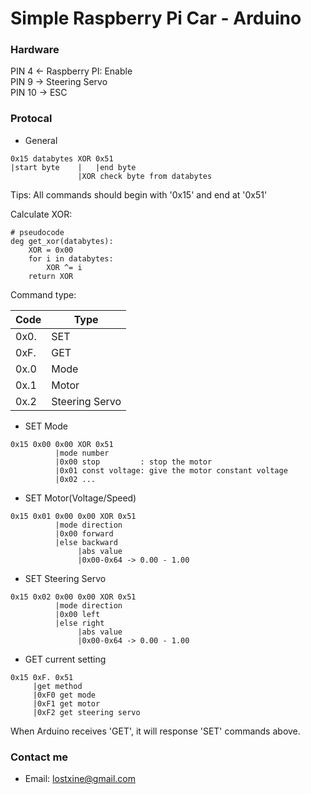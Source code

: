 # Simple Raspberry Pi Car - Arduino

### Hardware
PIN 4  <- Raspberry PI: Enable</br>
PIN 9  -> Steering Servo</br>
PIN 10 -> ESC

### Protocal
* General
```
0x15 databytes XOR 0x51
|start byte    |   |end byte
               |XOR check byte from databytes
```
Tips: All commands should begin with '0x15' and end at '0x51'

Calculate XOR:
```
# pseudocode
deg get_xor(databytes):
    XOR = 0x00
    for i in databytes:
        XOR ^= i
    return XOR
```

Command type:

|Code|Type|
|----|----|
|0x0.|SET|
|0xF.|GET|
|0x.0|Mode|
|0x.1|Motor|
|0x.2|Steering Servo|

* SET Mode
```
0x15 0x00 0x00 XOR 0x51
          |mode number
          |0x00 stop         : stop the motor
          |0x01 const voltage: give the motor constant voltage
          |0x02 ...
```

* SET Motor(Voltage/Speed)
```
0x15 0x01 0x00 0x00 XOR 0x51
          |mode direction
          |0x00 forward
          |else backward
               |abs value
               |0x00-0x64 -> 0.00 - 1.00
```

* SET Steering Servo
```
0x15 0x02 0x00 0x00 XOR 0x51
          |mode direction
          |0x00 left
          |else right
               |abs value
               |0x00-0x64 -> 0.00 - 1.00
```

* GET current setting
```
0x15 0xF. 0x51
     |get method
     |0xF0 get mode
     |0xF1 get motor
     |0xF2 get steering servo
```
When Arduino receives 'GET', it will response 'SET' commands above.

### Contact me
* Email: lostxine@gmail.com
